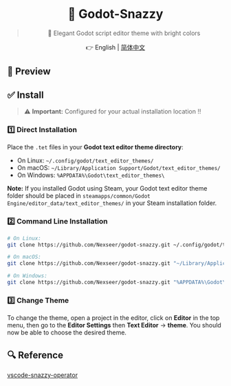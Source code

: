 <h1 align="center">🥳 Godot-Snazzy</h1>

<div align="center">

> 🎨 Elegant Godot script editor theme with bright colors

👉 English | [简体中文](README_CN.md)

</div>

## 👀 Preview

## ✅ Install

> ⚠️ **Important:** Configured for your actual installation location !!

### 1️⃣ Direct Installation

Place the `.tet` files in your **Godot text editor theme directory**:

- On Linux: `~/.config/godot/text_editor_themes/`
- On macOS: `~/Library/Application Support/Godot/text_editor_themes/`
- On Windows: `%APPDATA%\Godot\text_editor_themes\`

**Note:** If you installed Godot using Steam, your Godot text editor theme
folder should be placed in `steamapps/common/Godot Engine/editor_data/text_editor_themes/`
in your Steam installation folder.

### 2️⃣ Command Line Installation

```bash
# On Linux:
git clone https://github.com/Nexseer/godot-snazzy.git ~/.config/godot/text_editor_themes

# On macOS:
git clone https://github.com/Nexseer/godot-snazzy.git "~/Library/Application Support/Godot/text_editor_themes"

# On Windows:
git clone https://github.com/Nexseer/godot-snazzy.git "%APPDATA%\Godot\text_editor_themes"
```

### 3️⃣ Change Theme

To change the theme, open a project in the editor, click on **Editor** in the
top menu, then go to the **Editor Settings** then **Text Editor** -> **theme**. You should
now be able to choose the desired theme.

## 🔍 Reference

[vscode-snazzy-operator](https://github.com/aaronthomas/vscode-snazzy-operator)
